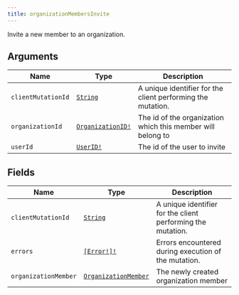 ```yaml
---
title: organizationMembersInvite
---
```


Invite a new member to an organization.

## Arguments

| Name | Type | Description |
|------|------|-------------|
| `clientMutationId` | [`String`](../scalar/string.md) | A unique identifier for the client performing the mutation. |
| `organizationId` | [`OrganizationID!`](../scalar/organizationid.md) | The id of the organization which this member will belong to |
| `userId` | [`UserID!`](../scalar/userid.md) | The id of the user to invite |

## Fields

| Name | Type | Description |
|------|------|-------------|
| `clientMutationId` | [`String`](../scalar/string.md) | A unique identifier for the client performing the mutation. |
| `errors` | [`[Error!]!`](../union/error.md) | Errors encountered during execution of the mutation. |
| `organizationMember` | [`OrganizationMember`](../object/organizationmember.md) | The newly created organization member |

